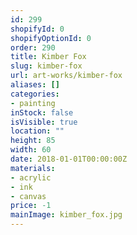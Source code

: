 ```yaml
---
id: 299
shopifyId: 0
shopifyOptionId: 0
order: 290
title: Kimber Fox
slug: kimber-fox
url: art-works/kimber-fox
aliases: []
categories:
- painting
inStock: false
isVisible: true
location: ""
height: 85
width: 60
date: 2018-01-01T00:00:00Z
materials:
- acrylic
- ink
- canvas
price: -1
mainImage: kimber_fox.jpg
---
```


